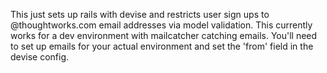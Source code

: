This just sets up rails with devise and restricts user sign ups to @thoughtworks.com email addresses via model validation. This currently works for a dev environment with mailcatcher catching emails. You'll need to set up emails for your actual environment and set the 'from' field in the devise config.
